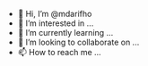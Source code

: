 - 👋 Hi, I’m @mdarifho
- 👀 I’m interested in ...
- 🌱 I’m currently learning ...
- 💞️ I’m looking to collaborate on ...
- 📫 How to reach me ...

<!---
mdarifho/mdarifho is a ✨ special ✨ repository because its `README.md` (this file) appears on your GitHub profile.
You can click the Preview link to take a look at your changes.
--->
